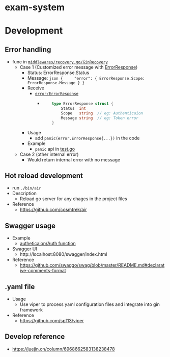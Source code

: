 # exam-system


# Development

## Error handling
*   func in [`middlewares/recovery.go/GinRecovery`](middlewares/recovery.go)
    *   Case 1 (Customized error message with [ErrorResponse](error/error.go))
        *   Status:     ErrorResponse.Status
        *   Message:    ```json
                        {    
                            "error": {
                                ErrorResponse.Scope: ErrorResponse.Message
                            }
                        }
                        ```
        *   Receive
            *   [`error/ErrorResponse`](error/error.go)
                *   ``` go
                        type ErrorResponse struct {
                            Status  int
                            Scope   string  // eg: Authenticaion
                            Message string  // eg: Token error  
                        }
                    ```
        *   Usage
            *   add `panic(error.ErrorResponse{...})` in the code
        *   Example
            *   `panic` api in [test.go](router/test.go)
    *   Case 2 (other internal error)
        *   Would return internal error with no message
        
## Hot reload development
*   run `./bin/air`
*   Description
    *   Reload go server for any chages in the project files
*   Reference
    *   https://github.com/cosmtrek/air


## Swagger usage
*   Example
    *   [autheticaion/Auth function](authentication/authentication.go)
*   Swagger UI
    *   http://localhost:8080/swagger/index.html
*   Reference
    *   https://github.com/swaggo/swag/blob/master/README.md#declarative-comments-format

## .yaml file
*   Usage
    *   Use viper to process yaml configuration files and integrate into gin framework
*   Reference
    *   https://github.com/spf13/viper

## Develop reference
*   https://juejin.cn/column/6968662583138238478